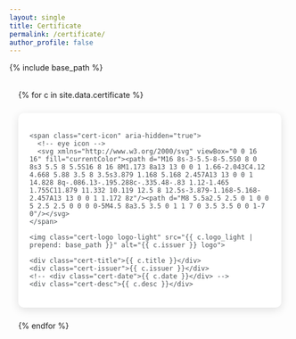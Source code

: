 ```yaml
---
layout: single
title: Certificate
permalink: /certificate/
author_profile: false
---
```



<link rel="stylesheet" href="https://cdn.jsdelivr.net/npm/glightbox/dist/css/glightbox.min.css"/>
{% include base_path %}

<style>
    article.page{width: 100%;padding-left: 0%;padding-right: 0%;} header h1{display:none}
    .page__content a:hover img.cert-logo {box-shadow: none} .gslide .gslide-description{background:transparent !important} .gslide .gdesc-inner{display:flex;justify-content:center;align-items:center;padding:0} .gslide .gdesc-inner a{padding:15px;margin-top:10px;background:#fff;border-radius:10px;text-decoration:none!important;color:#000} .gslide .gdesc-inner a:hover{background:rgb(237,237,237)} .cert-grid a{color:#494e52} .cert-grid { display: grid; grid-template-columns: repeat(auto-fit, minmax(280px, 1fr)); gap: 1.5rem; max-width: 1100px; margin: 2rem auto; padding: 0 1rem; } .cert-card {text-decoration: none !important; position: relative; background: var(--global-bg-color, #fff); padding: 1.2rem; border-radius: 10px; border: 1px solid rgba(255, 255, 255, 0.08); box-shadow: 0 4px 16px rgba(0, 0, 0, 0.12); transition: box-shadow 0.15s ease-out, transform 0.15s ease-out; cursor: pointer; overflow: visible; } .cert-card:hover { box-shadow: 0 8px 28px rgba(0, 0, 0, 0.18); transform: translateY(-2px); } .cert-card::before { content: ""; position: absolute; inset: 0; background-image: var(--hover-bg); background-size: cover; background-position: center; opacity: 0; filter: blur(1.5px); z-index: 0; border-radius: 10px; transition: opacity 0.15s ease-in-out; } .cert-card:hover::before { opacity: 0.2; } .cert-card > * { position: relative; z-index: 1; } .cert-logo { height: 24px !important; max-height: 24px !important; width: auto; max-width: 100px; /* Prevents logos from being too wide */ margin-bottom: 0.4rem; object-fit: contain; vertical-align: middle; display: inline-block; } .cert-title { font-weight: 600; font-size: 1.1rem; margin: 0.2rem 0; } .cert-issuer { font-size: 0.9rem; color: var(--meta-color); margin-bottom: 0.6rem; } .cert-desc { font-size: 0.9rem; color: var(--global-text-color, #333); flex-grow: 1; } /* Lightbox Styles */ #certLightbox { display: none; position: fixed; z-index: 10000; top: 0; left: 0; width: 100%; height: 100%; background-color: rgba(0, 0, 0, 0.8); align-items: center; justify-content: center; padding: 1rem; } #lightboxInner { background: rgba(244, 244, 244, 0.92); padding: 1.5rem; border-radius: 10px; max-width: 95%; max-height: 95vh; width: 850px; text-align: center; position: relative; } .lightbox-img { max-width: 100%; max-height: 75vh; border-radius: 6px; margin-bottom: 1rem; } .lightbox-caption { font-size: 0.95rem; color: #333; } .lightbox-close { position: absolute; top: 10px; right: 15px; font-size: 2rem; font-weight: bold; cursor: pointer; color: #666; } .lightbox-arrow { position: absolute; top: 50%; transform: translateY(-50%); background: rgba(255, 255, 255, 0.75); border-radius: 50%; padding: 0.6rem; cursor: pointer; z-index: 10001; display: flex; align-items: center; justify-content: center; width: 44px; height: 44px; } #lightbox-prev { left: 20px; } #lightbox-next { right: 20px; } .verify-link { display: inline-block; margin-top: 0.5rem; padding: 0.4rem 0.9rem; background: rgba(35, 34, 78, 1); color: white; font-weight: 500; font-size: 0.85rem; border-radius: 5px; text-decoration: none; transition: background 0.2s; } .verify-link:hover { background: rgba(77, 93, 170, 1); } .cert-icon { position: absolute; top: 10px; right: 10px; opacity: 0.8; pointer-events: none; border-radius: 50%; padding: 2px; transition: opacity 0.2s ease; } .cert-card:hover .cert-icon { opacity: 1; } .cert-icon svg { width: 16px; height: 16px; display: block; color: var(--meta-color); } .cert-date { color: #888; font-size: 0.95em; display: block; margin: 0.2em 0; }
</style>

<div class="cert-grid">
  {% for c in site.data.certificate %}
  <a class="cert-card glightbox"
     href="{{ c.cert_image | prepend: base_path }}"
     data-gallery="certs"
     data-title="<a href='{{ c.verify_url }}' target='_blank' rel='noopener'>Verify</a>"
     style="--hover-bg: url('{{ c.hover_bg | prepend: base_path }}')"
     title="Click to view certificate">

    <span class="cert-icon" aria-hidden="true">
      <!-- eye icon -->
      <svg xmlns="http://www.w3.org/2000/svg" viewBox="0 0 16 16" fill="currentColor"><path d="M16 8s-3-5.5-8-5.5S0 8 0 8s3 5.5 8 5.5S16 8 16 8M1.173 8a13 13 0 0 1 1.66-2.043C4.12 4.668 5.88 3.5 8 3.5s3.879 1.168 5.168 2.457A13 13 0 0 1 14.828 8q-.086.13-.195.288c-.335.48-.83 1.12-1.465 1.755C11.879 11.332 10.119 12.5 8 12.5s-3.879-1.168-5.168-2.457A13 13 0 0 1 1.172 8z"/><path d="M8 5.5a2.5 2.5 0 1 0 0 5 2.5 2.5 0 0 0 0-5M4.5 8a3.5 3.5 0 1 1 7 0 3.5 3.5 0 0 1-7 0"/></svg>
    </span>

    <img class="cert-logo logo-light" src="{{ c.logo_light | prepend: base_path }}" alt="{{ c.issuer }} logo">

    <div class="cert-title">{{ c.title }}</div>
    <div class="cert-issuer">{{ c.issuer }}</div>
    <!-- <div class="cert-date">{{ c.date }}</div> -->
    <div class="cert-desc">{{ c.desc }}</div>
  </a>
  {% endfor %}
</div>

<script src="https://cdn.jsdelivr.net/npm/glightbox/dist/js/glightbox.min.js"></script>
<script>
  /* initialize the lightbox */
  const lightbox = GLightbox({ selector: '.glightbox' });
</script>
